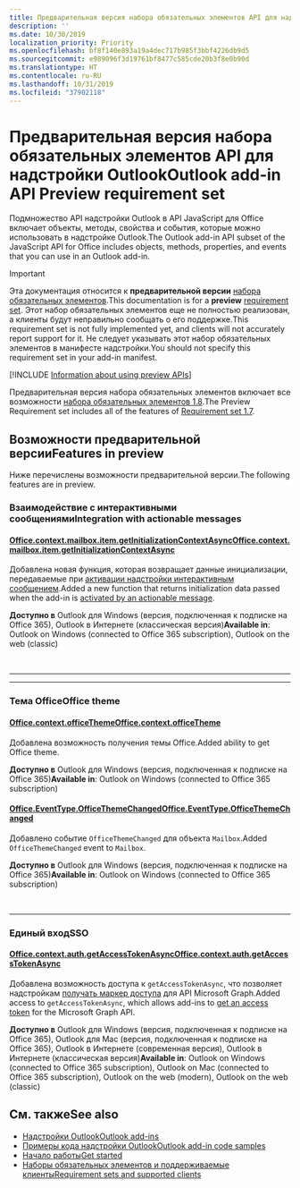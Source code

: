 ```yaml
---
title: Предварительная версия набора обязательных элементов API для надстройки Outlook
description: ''
ms.date: 10/30/2019
localization_priority: Priority
ms.openlocfilehash: bf8f140e893a19a4dec717b985f3bbf4226db9d5
ms.sourcegitcommit: e989096f3d19761bf8477c585cde20b3f8e0b90d
ms.translationtype: HT
ms.contentlocale: ru-RU
ms.lasthandoff: 10/31/2019
ms.locfileid: "37902118"
---
```

# <a name="outlook-add-in-api-preview-requirement-set"></a><span data-ttu-id="d52bd-102">Предварительная версия набора обязательных элементов API для надстройки Outlook</span><span class="sxs-lookup"><span data-stu-id="d52bd-102">Outlook add-in API Preview requirement set</span></span>

<span data-ttu-id="d52bd-103">Подмножество API надстройки Outlook в API JavaScript для Office включает объекты, методы, свойства и события, которые можно использовать в надстройке Outlook.</span><span class="sxs-lookup"><span data-stu-id="d52bd-103">The Outlook add-in API subset of the JavaScript API for Office includes objects, methods, properties, and events that you can use in an Outlook add-in.</span></span>

> [!IMPORTANT]
> <span data-ttu-id="d52bd-104">Эта документация относится к **предварительной версии** [набора обязательных элементов](/office/dev/add-ins/reference/requirement-sets/outlook-api-requirement-sets).</span><span class="sxs-lookup"><span data-stu-id="d52bd-104">This documentation is for a **preview** [requirement set](/office/dev/add-ins/reference/requirement-sets/outlook-api-requirement-sets).</span></span> <span data-ttu-id="d52bd-105">Этот набор обязательных элементов еще не полностью реализован, а клиенты будут неправильно сообщать о его поддержке.</span><span class="sxs-lookup"><span data-stu-id="d52bd-105">This requirement set is not fully implemented yet, and clients will not accurately report support for it.</span></span> <span data-ttu-id="d52bd-106">Не следует указывать этот набор обязательных элементов в манифесте надстройки.</span><span class="sxs-lookup"><span data-stu-id="d52bd-106">You should not specify this requirement set in your add-in manifest.</span></span>

[!INCLUDE [Information about using preview APIs](../../../includes/using-preview-apis-host.md)]

<span data-ttu-id="d52bd-107">Предварительная версия набора обязательных элементов включает все возможности [набора обязательных элементов 1.8](../requirement-set-1.8/outlook-requirement-set-1.8.md).</span><span class="sxs-lookup"><span data-stu-id="d52bd-107">The Preview Requirement set includes all of the features of [Requirement set 1.7](../requirement-set-1.8/outlook-requirement-set-1.8.md).</span></span>

## <a name="features-in-preview"></a><span data-ttu-id="d52bd-108">Возможности предварительной версии</span><span class="sxs-lookup"><span data-stu-id="d52bd-108">Features in preview</span></span>

<span data-ttu-id="d52bd-109">Ниже перечислены возможности предварительной версии.</span><span class="sxs-lookup"><span data-stu-id="d52bd-109">The following features are in preview.</span></span>

### <a name="integration-with-actionable-messages"></a><span data-ttu-id="d52bd-110">Взаимодействие с интерактивными сообщениями</span><span class="sxs-lookup"><span data-stu-id="d52bd-110">Integration with actionable messages</span></span>

#### <a name="officecontextmailboxitemgetinitializationcontextasyncofficecontextmailboxitemmdgetinitializationcontextasyncoptions-callback"></a>[<span data-ttu-id="d52bd-111">Office.context.mailbox.item.getInitializationContextAsync</span><span class="sxs-lookup"><span data-stu-id="d52bd-111">Office.context.mailbox.item.getInitializationContextAsync</span></span>](office.context.mailbox.item.md#getinitializationcontextasyncoptions-callback)

<span data-ttu-id="d52bd-112">Добавлена новая функция, которая возвращает данные инициализации, передаваемые при [активации надстройки интерактивным сообщением](/outlook/actionable-messages/invoke-add-in-from-actionable-message).</span><span class="sxs-lookup"><span data-stu-id="d52bd-112">Added a new function that returns initialization data passed when the add-in is [activated by an actionable message](/outlook/actionable-messages/invoke-add-in-from-actionable-message).</span></span>

<span data-ttu-id="d52bd-113">**Доступно в** Outlook для Windows (версия, подключенная к подписке на Office 365), Outlook в Интернете (классическая версия)</span><span class="sxs-lookup"><span data-stu-id="d52bd-113">**Available in**: Outlook on Windows (connected to Office 365 subscription), Outlook on the web (classic)</span></span>

<br>

---

---

### <a name="office-theme"></a><span data-ttu-id="d52bd-114">Тема Office</span><span class="sxs-lookup"><span data-stu-id="d52bd-114">Office theme</span></span>

#### <a name="officecontextofficethemejavascriptapiofficeofficecontextofficetheme"></a>[<span data-ttu-id="d52bd-115">Office.context.officeTheme</span><span class="sxs-lookup"><span data-stu-id="d52bd-115">Office.context.officeTheme</span></span>](/javascript/api/office/office.context#officetheme)

<span data-ttu-id="d52bd-116">Добавлена возможность получения темы Office.</span><span class="sxs-lookup"><span data-stu-id="d52bd-116">Added ability to get Office theme.</span></span>

<span data-ttu-id="d52bd-117">**Доступно в** Outlook для Windows (версия, подключенная к подписке на Office 365)</span><span class="sxs-lookup"><span data-stu-id="d52bd-117">**Available in**: Outlook on Windows (connected to Office 365 subscription)</span></span>

#### <a name="officeeventtypeofficethemechangedjavascriptapiofficeofficeeventtype"></a>[<span data-ttu-id="d52bd-118">Office.EventType.OfficeThemeChanged</span><span class="sxs-lookup"><span data-stu-id="d52bd-118">Office.EventType.OfficeThemeChanged</span></span>](/javascript/api/office/office.eventtype)

<span data-ttu-id="d52bd-119">Добавлено событие `OfficeThemeChanged` для объекта `Mailbox`.</span><span class="sxs-lookup"><span data-stu-id="d52bd-119">Added `OfficeThemeChanged` event to `Mailbox`.</span></span>

<span data-ttu-id="d52bd-120">**Доступно в** Outlook для Windows (версия, подключенная к подписке на Office 365)</span><span class="sxs-lookup"><span data-stu-id="d52bd-120">**Available in**: Outlook on Windows (connected to Office 365 subscription)</span></span>

<br>

---

### <a name="sso"></a><span data-ttu-id="d52bd-121">Единый вход</span><span class="sxs-lookup"><span data-stu-id="d52bd-121">SSO</span></span>

#### <a name="officecontextauthgetaccesstokenasyncofficedevadd-insdevelopsso-in-office-add-inssso-api-reference"></a>[<span data-ttu-id="d52bd-122">Office.context.auth.getAccessTokenAsync</span><span class="sxs-lookup"><span data-stu-id="d52bd-122">Office.context.auth.getAccessTokenAsync</span></span>](/office/dev/add-ins/develop/sso-in-office-add-ins#sso-api-reference)

<span data-ttu-id="d52bd-123">Добавлена возможность доступа к `getAccessTokenAsync`, что позволяет надстройкам [получать маркер доступа](/outlook/add-ins/authenticate-a-user-with-an-sso-token) для API Microsoft Graph.</span><span class="sxs-lookup"><span data-stu-id="d52bd-123">Added access to `getAccessTokenAsync`, which allows add-ins to [get an access token](/outlook/add-ins/authenticate-a-user-with-an-sso-token) for the Microsoft Graph API.</span></span>

<span data-ttu-id="d52bd-124">**Доступно в** Outlook для Windows (версия, подключенная к подписке на Office 365), Outlook для Mac (версия, подключенная к подписке на Office 365), Outlook в Интернете (современная версия), Outlook в Интернете (классическая версия)</span><span class="sxs-lookup"><span data-stu-id="d52bd-124">**Available in**: Outlook on Windows (connected to Office 365 subscription), Outlook on Mac (connected to Office 365 subscription), Outlook on the web (modern), Outlook on the web (classic)</span></span>

## <a name="see-also"></a><span data-ttu-id="d52bd-125">См. также</span><span class="sxs-lookup"><span data-stu-id="d52bd-125">See also</span></span>

- [<span data-ttu-id="d52bd-126">Надстройки Outlook</span><span class="sxs-lookup"><span data-stu-id="d52bd-126">Outlook add-ins</span></span>](/outlook/add-ins/)
- [<span data-ttu-id="d52bd-127">Примеры кода надстройки Outlook</span><span class="sxs-lookup"><span data-stu-id="d52bd-127">Outlook add-in code samples</span></span>](https://developer.microsoft.com/outlook/gallery/?filterBy=Outlook,Samples,Add-ins)
- [<span data-ttu-id="d52bd-128">Начало работы</span><span class="sxs-lookup"><span data-stu-id="d52bd-128">Get started</span></span>](/outlook/add-ins/quick-start)
- [<span data-ttu-id="d52bd-129">Наборы обязательных элементов и поддерживаемые клиенты</span><span class="sxs-lookup"><span data-stu-id="d52bd-129">Requirement sets and supported clients</span></span>](../../requirement-sets/outlook-api-requirement-sets.md)
